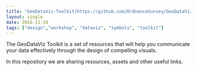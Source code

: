 ```yaml
---
title: "GeoDataViz-Toolkit(https://github.com/OrdnanceSurvey/GeoDataViz-Toolkit)"
layout: single
date: 2016-11-18
tags: ["design","workshop", "dataviz", "symbols", "toolkit"]
---
```


The GeoDataViz Toolkit is a set of resources that will help you communicate your data effectively through the design of compelling visuals.

In this repository we are sharing resources, assets and other useful links.



